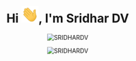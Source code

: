 <h1 align="center">Hi <img src="https://raw.githubusercontent.com/ABSphreak/ABSphreak/master/gifs/Hi.gif" width="40px" />, I'm Sridhar DV </h1>
<p align="center"> <img src="https://komarev.com/ghpvc/?username=SRIDHARDV&style=flat-square" alt="SRIDHARDV" /> </p>
<p align="center"> <img src="https://github-readme-stats.vercel.app/api?username=SRIDHARDV&show_icons=true" alt="SRIDHARDV" /> </p>
<!--
**SRIDHARDV/SRIDHARDV** is a ✨ _special_ ✨ repository because its `README.md` (this file) appears on your GitHub profile.

Here are some ideas to get you started:

- 🔭 I’m currently working on ...
- 🌱 I’m currently learning ...
- 👯 I’m looking to collaborate on ...
- 🤔 I’m looking for help with ...
- 💬 Ask me about ...
- 📫 How to reach me: ...
- 😄 Pronouns: ...
- ⚡ Fun fact: ...
-->
